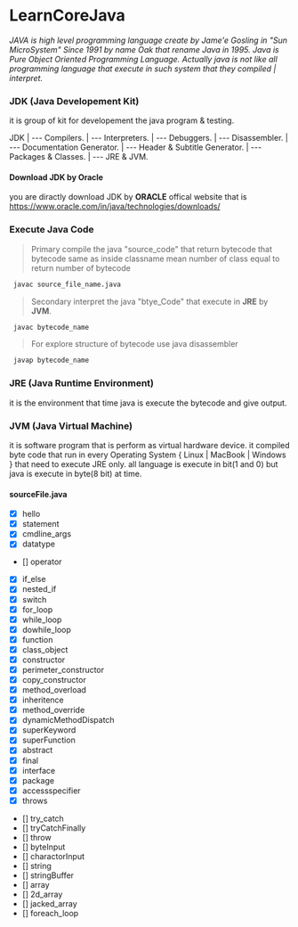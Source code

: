 
# LearnCoreJava

_JAVA is high level programming language create by Jame'e Gosling in "Sun MicroSystem" Since 1991 by name Oak that rename Java in 1995. Java is Pure Object Oriented Programming Language. Actually java is not like all programming language that execute in such system that they compiled | interpret._


### JDK (Java Developement Kit)

 it is group of kit for developement the java program & testing.

 JDK
 |
 --- Compilers.
 |
 --- Interpreters.
 |
 --- Debuggers.
 |
 --- Disassembler.
 |
 --- Documentation Generator.
 |
 --- Header & Subtitle Generator.
 |
 --- Packages & Classes.
 |
 --- JRE & JVM.

#### Download JDK by Oracle

you are diractly download JDK by **ORACLE** offical website that is <https://www.oracle.com/in/java/technologies/downloads/> 

### Execute Java Code

> Primary compile the java "source_code" that return bytecode that bytecode same as inside classname mean number of class equal to return number of bytecode

```bash
 javac source_file_name.java
```
> Secondary interpret the java "btye_Code" that execute in **JRE** by **JVM**. 

```bash
 javac bytecode_name
```

> For explore structure of bytecode use java disassembler

```bash
 javap bytecode_name
```

### JRE (Java Runtime Environment)

 it is the environment that time java is execute the bytecode and give output.

### JVM (Java Virtual Machine)

 it is software program that is perform as virtual hardware device.
 it compiled byte code that run in every Operating System { Linux | MacBook | Windows } that need to execute JRE only.
 all language is execute in bit(1 and 0) but java is execute in byte(8 bit) at time.

#### sourceFile.java

- [x] hello
- [x] statement
- [x] cmdline_args
- [x] datatype
- [] operator
- [x] if_else
- [x] nested_if
- [x] switch
- [x] for_loop
- [x] while_loop
- [x] dowhile_loop
- [x] function
- [x] class_object
- [x] constructor
- [x] perimeter_constructor
- [x] copy_constructor
- [x] method_overload
- [x] inheritence
- [x] method_override
- [x] dynamicMethodDispatch
- [x] superKeyword
- [x] superFunction
- [x] abstract
- [x] final
- [x] interface
- [x] package
- [x] accessspecifier
- [x] throws
- [] try_catch
- [] tryCatchFinally
- [] throw
- [] byteInput
- [] charactorInput
- [] string
- [] stringBuffer
- [] array
- [] 2d_array
- [] jacked_array
- [] foreach_loop

